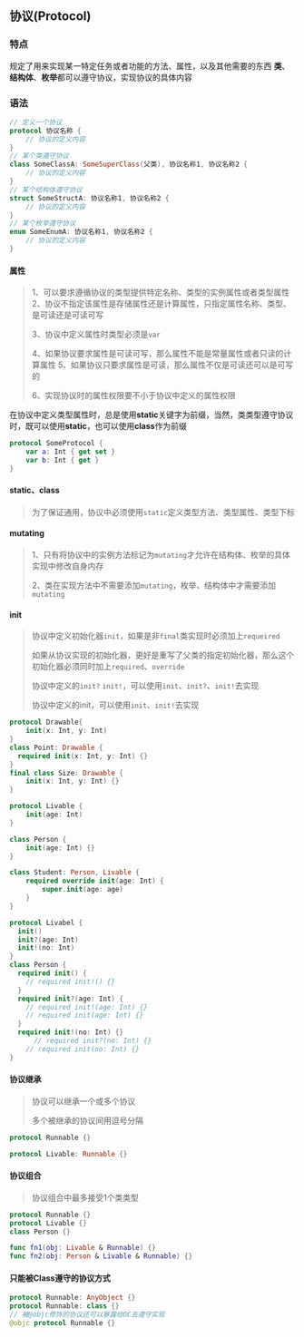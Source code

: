 ## 协议(Protocol)

### 特点

规定了用来实现某一特定任务或者功能的方法、属性，以及其他需要的东西
**类**、**结构体**、**枚举**都可以遵守协议，实现协议的具体内容

### 语法

```swift
// 定义一个协议
protocol 协议名称 {
    // 协议的定义内容
}
// 某个类遵守协议
class SomeClassA: SomeSuperClass(父类), 协议名称1, 协议名称2 {
    // 协议的定义内容
}
// 某个结构体遵守协议
struct SomeStructA: 协议名称1, 协议名称2 {
    // 协议的定义内容
}
// 某个枚举遵守协议
enum SomeEnumA: 协议名称1, 协议名称2 {
    // 协议的定义内容
}
```

#### 属性

> 1、可以要求遵循协议的类型提供特定名称、类型的实例属性或者类型属性
> 2、协议不指定该属性是存储属性还是计算属性，只指定属性名称、类型、是可读还是可读可写
>
> 3、协议中定义属性时类型必须是`var`
>
> 4、如果协议要求属性是可读可写，那么属性不能是常量属性或者只读的计算属性
> 5、如果协议只要求属性是可读，那么属性不仅是可读还可以是可写的
>
> 6、实现协议时的属性权限要不小于协议中定义的属性权限

在协议中定义类型属性时，总是使用**static**关键字为前缀，当然，类类型遵守协议时，既可以使用**static**，也可以使用**class**作为前缀

```swift
protocol SomeProtocol {
    var a: Int { get set }
    var b: Int { get }
}
```

#### static、class

> 为了保证通用，协议中必须使用`static`定义类型方法、类型属性、类型下标

#### mutating

> 1、只有将协议中的实例方法标记为`mutating`才允许在结构体、枚举的具体实现中修改自身内存
>
> 2、类在实现方法中不需要添加`mutating`，枚举、结构体中才需要添加`mutating`

#### init

> 协议中定义初始化器`init`，如果是非`final`类实现时必须加上`requeired`
>
> 如果从协议实现的初始化器，更好是重写了父类的指定初始化器，那么这个初始化器必须同时加上`required`、`override`
>
> 协议中定义的`init?` `init!`，可以使用`init`、`init?`、`init!`去实现
>
> 协议中定义的init，可以使用`init`、`init!`去实现

```swift
protocol Drawable{
	init(x: Int, y: Int)
}
class Point: Drawable {
  required init(x: Int, y: Int) {}
}
final class Size: Drawable {
	init(x: Int, y: Int) {}
}
```

```swift
protocol Livable {
    init(age: Int)
}

class Person {
    init(age: Int) {}
}

class Student: Person, Livable {
    required override init(age: Int) {
        super.init(age: age)
    }
}
```

```swift
protocol Livabel {
  init()
  init?(age: Int)
  init!(no: Int)
}
class Person {
  required init() {
    // required init!() {}
  }
  required init?(age: Int) {
    // required init!(age: Int) {}
    // required init(age: Int) {}
  }
  required init!(no: Int) {}
	  // required init?(no: Int) {}
  	// required init(no: Int) {}
}
```

#### 协议继承

> 协议可以继承一个或多个协议
>
> 多个被继承的协议间用逗号分隔

```swift
protocol Runnable {}

protocol Livable: Runnable {}
```

#### 协议组合

> 协议组合中最多接受1个类类型

```swift
protocol Runnable {}
protocol Livable {}
class Person {}

func fn1(obj: Livable & Runnable) {}
func fn2(obj: Person & Livable & Runnable) {}
```

#### 只能被Class遵守的协议方式

```swift
protocol Runnable: AnyObject {}
protocol Runnable: class {}
// 被@objc修饰的协议还可以暴露给OC去遵守实现
@objc protocol Runnable {}
```

